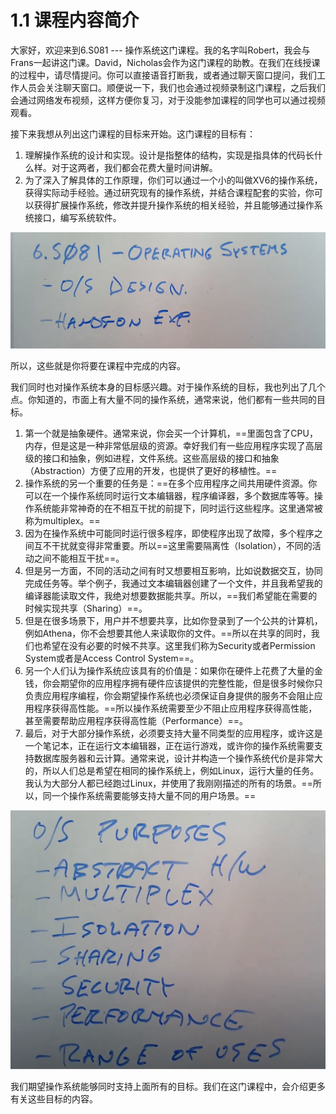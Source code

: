 # 1.1 课程内容简介

大家好，欢迎来到6.S081 --- 操作系统这门课程。我的名字叫Robert，我会与Frans一起讲这门课。David，Nicholas会作为这门课程的助教。在我们在线授课的过程中，请尽情提问。你可以直接语音打断我，或者通过聊天窗口提问，我们工作人员会关注聊天窗口。顺便说一下，我们也会通过视频录制这门课程，之后我们会通过网络发布视频，这样方便你复习，对于没能参加课程的同学也可以通过视频观看。

接下来我想从列出这门课程的目标来开始。这门课程的目标有：

1. 理解操作系统的设计和实现。设计是指整体的结构，实现是指具体的代码长什么样。对于这两者，我们都会花费大量时间讲解。
2. 为了深入了解具体的工作原理，你们可以通过一个小的叫做XV6的操作系统，获得实际动手经验。通过研究现有的操作系统，并结合课程配套的实验，你可以获得扩展操作系统，修改并提升操作系统的相关经验，并且能够通过操作系统接口，编写系统软件。

![](<../.gitbook/assets/image (299).png>)

所以，这些就是你将要在课程中完成的内容。

我们同时也对操作系统本身的目标感兴趣。对于操作系统的目标，我也列出了几个点。你知道的，市面上有大量不同的操作系统，通常来说，他们都有一些共同的目标。

1. 第一个就是抽象硬件。通常来说，你会买一个计算机，==里面包含了CPU，内存，但是这是一种非常低层级的资源。幸好我们有一些应用程序实现了高层级的接口和抽象，例如进程，文件系统。这些高层级的接口和抽象（Abstraction）方便了应用的开发，也提供了更好的移植性。==
2. 操作系统的另一个重要的任务是：==在多个应用程序之间共用硬件资源。你可以在一个操作系统同时运行文本编辑器，程序编译器，多个数据库等等。操作系统能非常神奇的在不相互干扰的前提下，同时运行这些程序。这里通常被称为multiplex。==
3. 因为在操作系统中可能同时运行很多程序，即使程序出现了故障，多个程序之间互不干扰就变得非常重要。所以==这里需要隔离性（Isolation），不同的活动之间不能相互干扰==。
4. 但是另一方面，不同的活动之间有时又想要相互影响，比如说数据交互，协同完成任务等。举个例子，我通过文本编辑器创建了一个文件，并且我希望我的编译器能读取文件，我绝对想要数据能共享。所以，==我们希望能在需要的时候实现共享（Sharing）==。
5. 但是在很多场景下，用户并不想要共享，比如你登录到了一个公共的计算机，例如Athena，你不会想要其他人来读取你的文件。==所以在共享的同时，我们也希望在没有必要的时候不共享。这里我们称为Security或者Permission System或者是Access Control System==。
6. 另一个人们认为操作系统应该具有的价值是：如果你在硬件上花费了大量的金钱，你会期望你的应用程序拥有硬件应该提供的完整性能，但是很多时候你只负责应用程序编程，你会期望操作系统也必须保证自身提供的服务不会阻止应用程序获得高性能。==所以操作系统需要至少不阻止应用程序获得高性能，甚至需要帮助应用程序获得高性能（Performance）==。
7. 最后，对于大部分操作系统，必须要支持大量不同类型的应用程序，或许这是一个笔记本，正在运行文本编辑器，正在运行游戏，或许你的操作系统需要支持数据库服务器和云计算。通常来说，设计并构造一个操作系统代价是非常大的，所以人们总是希望在相同的操作系统上，例如Linux，运行大量的任务。我认为大部分人都已经跑过Linux，并使用了我刚刚描述的所有的场景。==所以，同一个操作系统需要能够支持大量不同的用户场景。==

![](<../.gitbook/assets/image (340).png>)

我们期望操作系统能够同时支持上面所有的目标。我们在这门课程中，会介绍更多有关这些目标的内容。
